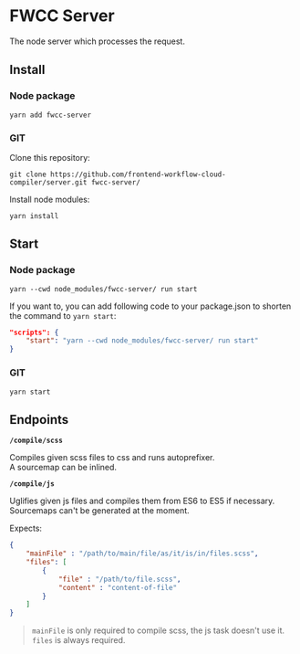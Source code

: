 # FWCC Server

The node server which processes the request.

## Install

### Node package

`yarn add fwcc-server`

### GIT

Clone this repository:

`git clone https://github.com/frontend-workflow-cloud-compiler/server.git fwcc-server/`

Install node modules:

`yarn install`

## Start

### Node package

`yarn --cwd node_modules/fwcc-server/ run start`

If you want to, you can add following code to your package.json to shorten the command to `yarn start`:

```json
"scripts": {
    "start": "yarn --cwd node_modules/fwcc-server/ run start"
}
```

### GIT

`yarn start`

## Endpoints

**`/compile/scss`**

Compiles given scss files to css and runs autoprefixer.  
A sourcemap can be inlined.

**`/compile/js`**

Uglifies given js files and compiles them from ES6 to ES5 if necessary.  
Sourcemaps can't be generated at the moment.

Expects:

```json
{
    "mainFile" : "/path/to/main/file/as/it/is/in/files.scss",
    "files": [
        {
            "file" : "/path/to/file.scss",
            "content" : "content-of-file"
        }
    ]
}
```

> `mainFile` is only required to compile scss, the js task doesn't use it.  
> `files` is always required.